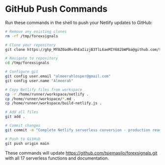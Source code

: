 # GitHub Push Commands

Run these commands in the shell to push your Netlify updates to GitHub:

```bash
# Remove any existing clones
rm -rf /tmp/forexsignals

# Clone your repository
git clone https://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@github.com/tsiemasilo/forexsignals.git /tmp/forexsignals

# Navigate to repository
cd /tmp/forexsignals

# Configure git
git config user.email "almeerahlosper@gmail.com"
git config user.name "Almeerah"

# Copy Netlify files from workspace
cp -r /home/runner/workspace/netlify .
cp /home/runner/workspace/*.md .
cp /home/runner/workspace/build-netlify.js .

# Add all files
git add .

# Commit changes
git commit -m "Complete Netlify serverless conversion - production ready"

# Push to GitHub
git push origin main
```

These commands will update https://github.com/tsiemasilo/forexsignals.git with all 17 serverless functions and documentation.